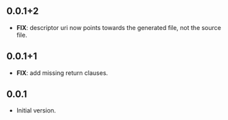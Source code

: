## 0.0.1+2

 - **FIX**: descriptor uri now points towards the generated file, not the source file.

## 0.0.1+1

 - **FIX**: add missing return clauses.

## 0.0.1

- Initial version.
